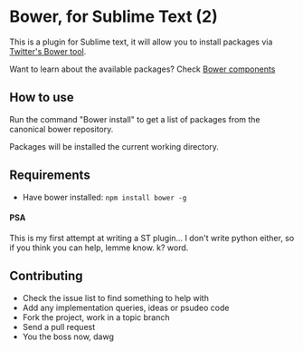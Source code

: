 # Bower, for Sublime Text (2)

This is a plugin for Sublime text, it will allow you to install packages via [Twitter's Bower tool](http://twitter.github.com/bower/).

Want to learn about the available packages? Check [Bower components](http://sindresorhus.com/bower-components/) 

## How to use

Run the command "Bower install" to get a list of packages from the canonical bower repository.

Packages will be installed the current working directory. 

## Requirements

* Have bower installed: `npm install bower -g`

#### PSA
This is my first attempt at writing a ST plugin… I don't write python either, so if you think you can help, lemme know. k? word.

## Contributing

* Check the issue list to find something to help with
* Add any implementation queries, ideas or psudeo code
* Fork the project, work in a topic branch
* Send a pull request
* You the boss now, dawg